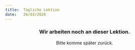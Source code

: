 ```yaml
---
title:  Tägliche Lektion
date:   26/03/2020
---
```


### <center>Wir arbeiten noch an dieser Lektion.</center>
<center>Bitte komme später zurück.</center>